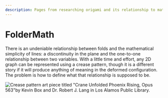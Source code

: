 ```yaml
---
description: Pages from researching origami and its relationship to mathematics
---
```


# FolderMath

There is an undeniable relationship between folds and the mathematical simplicity of lines: a discontinuity in the plane and the one-to-one relationship between two variables. With a little time and effort, any 2D graph can be represented using a crease pattern, though it is a different story if it will produce anything of meaning in the deformed configuration. The problem is how to define what that relationship is supposed to be.&#x20;

![Crease pattern art piece titled "Crane Unfolded Phoenix Rising, Opus 563"by Kevin Box and Dr. Robert J. Lang in Los Alamos Public Library. ](../../../../.gitbook/assets/PXL\_20211130\_193029009.jpg)

